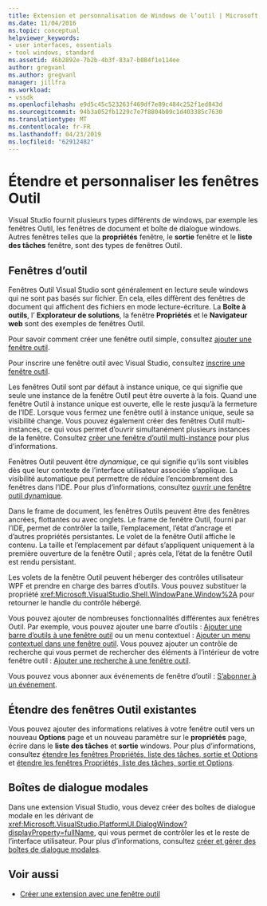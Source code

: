 ```yaml
---
title: Extension et personnalisation de Windows de l’outil | Microsoft Docs
ms.date: 11/04/2016
ms.topic: conceptual
helpviewer_keywords:
- user interfaces, essentials
- tool windows, standard
ms.assetid: 46b2892e-7b2b-4b3f-83a7-b884f1e114ee
author: gregvanl
ms.author: gregvanl
manager: jillfra
ms.workload:
- vssdk
ms.openlocfilehash: e9d5c45c523263f469df7e89c484c252f1ed843d
ms.sourcegitcommit: 94b3a052fb1229c7e7f8804b09c1d403385c7630
ms.translationtype: MT
ms.contentlocale: fr-FR
ms.lasthandoff: 04/23/2019
ms.locfileid: "62912482"
---
```

# <a name="extend-and-customize-tool-windows"></a>Étendre et personnaliser les fenêtres Outil
Visual Studio fournit plusieurs types différents de windows, par exemple les fenêtres Outil, les fenêtres de document et boîte de dialogue windows. Autres fenêtres telles que la **propriétés** fenêtre, le **sortie** fenêtre et le **liste des tâches** fenêtre, sont des types de fenêtres Outil.

## <a name="tool-windows"></a>Fenêtres d’outil
 Fenêtres Outil Visual Studio sont généralement en lecture seule windows qui ne sont pas basés sur fichier. En cela, elles diffèrent des fenêtres de document qui affichent des fichiers en mode lecture-écriture. La **Boîte à outils**, l’ **Explorateur de solutions**, la fenêtre **Propriétés** et le **Navigateur web** sont des exemples de fenêtres Outil.

 Pour savoir comment créer une fenêtre outil simple, consultez [ajouter une fenêtre outil](../extensibility/adding-a-tool-window.md).

 Pour inscrire une fenêtre outil avec Visual Studio, consultez [inscrire une fenêtre outil](../extensibility/registering-a-tool-window.md).

 Les fenêtres Outil sont par défaut à instance unique, ce qui signifie que seule une instance de la fenêtre Outil peut être ouverte à la fois. Quand une fenêtre Outil à instance unique est ouverte, elle le reste jusqu’à la fermeture de l’IDE. Lorsque vous fermez une fenêtre outil à instance unique, seule sa visibilité change. Vous pouvez également créer des fenêtres Outil multi-instances, ce qui vous permet d’ouvrir simultanément plusieurs instances de la fenêtre. Consultez [créer une fenêtre d’outil multi-instance](../extensibility/creating-a-multi-instance-tool-window.md) pour plus d’informations.

 Fenêtres Outil peuvent être *dynamique*, ce qui signifie qu’ils sont visibles dès que leur contexte de l’interface utilisateur associée s’applique. La visibilité automatique peut permettre de réduire l’encombrement des fenêtres dans l’IDE. Pour plus d’informations, consultez [ouvrir une fenêtre outil dynamique](../extensibility/opening-a-dynamic-tool-window.md).

 Dans le frame de document, les fenêtres Outils peuvent être des fenêtres ancrées,  flottantes ou avec onglets. Le frame de fenêtre Outil, fourni par l’IDE, permet de contrôler la taille, l’emplacement, l’état d’ancrage et d’autres propriétés persistantes. Le volet de la fenêtre Outil affiche le contenu. La taille et l’emplacement par défaut s’appliquent uniquement à la première ouverture de la fenêtre Outil ; après cela, l’état de la fenêtre Outil est rendu persistant.

 Les volets de la fenêtre Outil peuvent héberger des contrôles utilisateur WPF et prendre en charge des barres d’outils. Vous pouvez substituer la propriété <xref:Microsoft.VisualStudio.Shell.WindowPane.Window%2A> pour retourner le handle du contrôle hébergé.

 Vous pouvez ajouter de nombreuses fonctionnalités différentes aux fenêtres Outil. Par exemple, vous pouvez ajouter une barre d’outils : [Ajouter une barre d’outils à une fenêtre outil](../extensibility/adding-a-toolbar-to-a-tool-window.md) ou un menu contextuel : [Ajouter un menu contextuel dans une fenêtre outil](../extensibility/adding-a-shortcut-menu-in-a-tool-window.md). Vous pouvez ajouter un contrôle de recherche qui vous permet de rechercher des éléments à l’intérieur de votre fenêtre outil : [Ajouter une recherche à une fenêtre outil](../extensibility/adding-search-to-a-tool-window.md).

 Vous pouvez vous abonner aux événements de fenêtre d’outil : [S’abonner à un événement](../extensibility/subscribing-to-an-event.md).

## <a name="extend-existing-tool-windows"></a>Étendre des fenêtres Outil existantes
 Vous pouvez ajouter des informations relatives à votre fenêtre outil vers un nouveau **Options** page et un nouveau paramètre sur le **propriétés** page, écrire dans le **liste des tâches** et **sortie**  windows. Pour plus d’informations, consultez [étendre les fenêtres Propriétés, liste des tâches, sortie et Options](../extensibility/extending-the-properties-task-list-output-and-options-windows.md) et [étendre les fenêtres Propriétés, liste des tâches, sortie et Options](../extensibility/extending-the-properties-task-list-output-and-options-windows.md).

## <a name="modal-dialog-boxes"></a>Boîtes de dialogue modales
 Dans une extension Visual Studio, vous devez créer des boîtes de dialogue modale en les dérivant de <xref:Microsoft.VisualStudio.PlatformUI.DialogWindow?displayProperty=fullName>, qui vous permet de contrôler les et le reste de l’interface utilisateur. Pour plus d’informations, consultez [créer et gérer des boîtes de dialogue modales](../extensibility/creating-and-managing-modal-dialog-boxes.md).

## <a name="see-also"></a>Voir aussi
- [Créer une extension avec une fenêtre outil](../extensibility/creating-an-extension-with-a-tool-window.md)